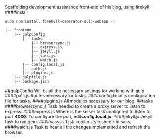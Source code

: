 Scaffolding development assistance front-end of his blog, using firekyll
####install
```bash
sudo npm install firekyll-generator-gulp-webapp -g
```
```
|-- frontend
    |-- gulpConfig
	    |-- tasks
		    |-- browsersync.js
		    |-- express.js
		    |-- jekyll.js
		    |-- sass.js
		    |-- watch.js
	    |-- config.local.js
	    |-- path.js
	    |-- plugins.js
	|-- gulpfile.js
	|-- package.json
```
##gulpConfig
Will be all the necessary settings for working with gulp
####path.js
Routes necessary for tasks.
####config.local.js
configuration file for tasks.
####plugins.js
All modules necessary for our blog.
##tasks
####browsersync.js
Task needed to create a proxy server to listen to express.
####express.js
Where is the server task configured to listen to port **4000**.
To configure the port, edit**config.local.js**.
####jekyll.js
Jekyll task to run gem.
####sass.js
Task copilar style sheets in sass.
####watch.js
Task to hear all the changes implemented and refresh the browser.